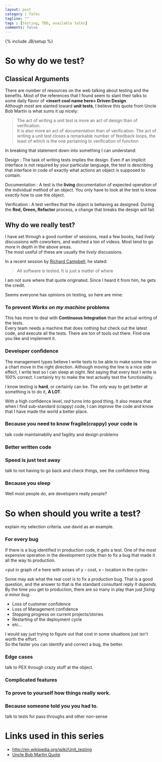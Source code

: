 ```yaml
---
layout: post
category : Talks
tagline: ""
tags : [testing, TDD, available talks]
comments: false
---
```

{% include JB/setup %}

# So why do we test?

## Classical Arguments

There are number of resources on the web talking about testing and the benefits.  Most of 
the references that I found seem to slant their talks to some daily flavor of 
__\<insert cool name here\> Driven Design__.  
Although most are slanted toward __unit tests__, I believe this quote from 
Uncle Bob Martin is what sums it up nicely:


> The act of writing a unit test is more an act of design than of verification.  
It is also more an act of documentation than of verification.  The act of writing a unit test 
closes a remarkable number of feedback loops, the least of which is the one pertaining to 
verification of function

In breaking that statement down into something I can understand:

Design
:    The task of writing tests implies the design.  Even if an implicit interface 
is not required by your particular language, the test is describing that interface in code of 
exactly what actions an object is supposed to contain.


Documentation
:    A test is the __living__ documentation of expected operation of the individual method of
an object.  You only have to look at the test to know _exactly_ how to use the object.


Verification
:    A test verifies that the object is behaving as designed.  During the __Red, Green, Refactor__ 
process, a change that breaks the design will fail.

## Why do we really test?

I have set through a good number of sessions, read a few books, had _lively_ discussions with 
coworkers, and watched a ton of videos.  Most tend to go more in depth in the above areas.  
The most useful of these are usually the _lively_ discussions.

In a recent session by [Richard Campbell](https://twitter.com/richcampbell), he stated:

> All software is tested.  It is just a matter of where

I am not sure where that quote originated.  Since I heard it from him, he gets the credit.

Seems everyone has opinions on testing, so here are mine:

### To prevent _Works on my machine_ problems
This has more to deal with __Continuous Integration__ than the actual writing of the tests.  
Every team needs a machine that does nothing but check out the latest code, and execute all 
the tests.  There are ton of tools out there.  Find one you like and implement it.

### Developer confidence
The management types believe I write tests to be able to make some line on a chart move 
in the right direction.  Although moving the line is a nice side effect, I write test so I 
can sleep at night.  Not saying that every test I write is 100% correct. I certainly try to 
make the test actually test the functionality.  

I know testing is __hard__, or certainly can be.  The only way to get better at something 
is to do it, __A LOT__.  

With a high confidence level, _red_ turns into good thing.  It also means that when I find 
sub-standard (crappy) code, I can _improve_ the code and know that I have made the world 
a better place.

### Because you need to know fragile(crappy) your code is
talk code maintainablily and fagility and design problems

### Better written code

### Speed is just test away
talk to not having to go back and check things, see the confidence thing.

### Because you sleep
Well most people do,  are developers really people?

# So when should you write a test?
explain my selection criteria.  use david as an example.

### For every bug
If there is a bug identified in production code, it gets a test.  One of the most expensive 
operation in the development cycle than to fix a bug that made it all the way to production.  

\<put in graph of e here with axises of y - cost, x - location in the cycle\>

Some may ask what the real cost is to fix a production bug.  That is a good question, and the 
answer to that is the standard consultant reply _It depends_.  By the time you get to production, 
there are so many in play than just _fixing a minor bug_.  

* Loss of customer confidence
* Loss of Management confidence
* Stopping progress on current projects/stories
* Restarting of the deployment cycle
* etc...

I would say just trying to figure out that cost in some situations just isn't worth the effort.  
So the faster you can identify and correct a bug, the better.

### Edge cases
talk to PEX through crazy stuff at the object.

### Complicated features

### To prove to yourself how things really work.

### Because someone told you you had to.
talk to tests for pass throughs and other non-sense

# Links used in this series

* <http://en.wikipedia.org/wiki/Unit_testing>
* [Uncle Bob Martin Quote](http://www.agiledata.org/essays/tdd.html)